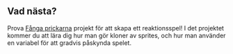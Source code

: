 ## Vad nästa?

Prova [Fånga prickarna](https://projects.raspberrypi.org/en/projects/catch-the-dots) projekt för att skapa ett reaktionsspel! I det projektet kommer du att lära dig hur man gör kloner av sprites, och hur man använder en variabel för att gradvis påskynda spelet.